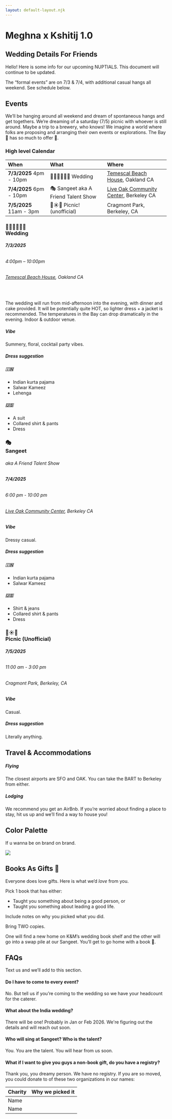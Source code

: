 ```yaml
---
layout: default-layout.njk
---
```

# **Meghna x Kshitij  1.0**

## Wedding Details For Friends

Hello\! Here is some info for our upcoming NUPTIALS. This document will continue to be updated.

The “formal events” are  on 7/3 & 7/4, with additional casual hangs all weekend. See schedule below.

## Events
We’ll be hanging around all weekend and dream of spontaneous hangs and get togethers. We’re dreaming of a saturday (7/5) picnic with whoever is still around. Maybe a trip to a brewery, who knows\! We imagine a world where folks are proposing and arranging their own events or explorations. The Bay 🌁 has so much to offer 💜.

### High level Calendar

| When                       | What           | Where |
| :---- | :---- | :---- |
| **7/3/2025** 4pm - 10pm | 👰🏾‍♀️🤵🏾‍♂️ Wedding   | [Temescal Beach House](https://www.ebparks.org/reservations/event-venues/beach-house), Oakland CA  |
| **7/4/2025** 6pm - 10pm | 🎭 Sangeet aka A Friend Talent Show |  [Live Oak Community Center](https://g.co/kgs/BzkusMH), Berkeley CA |
| **7/5/2025** 11am - 3pm | 🧺☀️🍷 Picnic\! (unofficial)  | Cragmont Park, Berkeley, CA |

### 👰🏾‍♀️🤵🏾‍♂️<br/>Wedding
###### **7/3/2025**
###### _4:00pm – 10:00pm_
###### [Temescal Beach House](https://www.ebparks.org/reservations/event-venues/beach-house), Oakland CA

<br/>

The wedding will run from mid-afternoon into the evening, with dinner and cake
provided. It will be potentially quite HOT, so lighter dress \+ a jacket is
recommended. The temperatures in the Bay can drop dramatically in the evening.
Indoor & outdoor venue.

##### Vibe
Summery, floral, cocktail  party vibes.

##### Dress suggestion

##### 🇮🇳
- Indian kurta pajama
- Salwar Kameez
- Lehenga

##### 🇺🇸
- A suit
- Collared shirt & pants
- Dress

### 🎭<br/>Sangeet
###### _aka A Friend Talent Show_
###### **7/4/2025**
###### _6:00 pm \- 10:00 pm_
###### [Live Oak Community Center](https://g.co/kgs/BzkusMH), Berkeley CA

##### Vibe
Dressy casual.

##### Dress suggestion

##### 🇮🇳
- Indian kurta pajama
- Salwar Kameez

##### 🇺🇸
- Shirt & jeans
- Collared shirt & pants
- Dress

### 🧺☀️🍷<br/>Picnic (Unofficial)
###### **7/5/2025**
###### 11:00 am \- 3:00 pm
###### Cragmont Park, Berkeley, CA

##### Vibe
Casual.

##### Dress suggestion

Literally anything.

## Travel & Accommodations

##### Flying
The closest airports are SFO and OAK. You can take the BART to Berkeley from either.

##### Lodging
We recommend you get an AirBnb. If you’re worried about finding a place to stay, hit us up and we’ll find a way to house you\!

## Color Palette

If u wanna be on brand on brand.

![](./image1.png)

## Books As Gifts 📖

Everyone does love gifts. Here is what we’d *love* from you.

Pick 1 book that has either:

* Taught you something about being a good person, or
* Taught you something about leading a good life.

Include notes on why you picked what you did.

Bring TWO copies.

One will find a new home on K\&M’s wedding book shelf and the other will go into
a swap pile at our Sangeet. You’ll get to go home with a book 💜.

## FAQs

Text us and we’ll add to this section.

#### Do I have to come to every event?

No. But tell us if you’re coming to the wedding so we have your headcount for the caterer.

#### What about the India wedding?

There will be one! Probably in Jan or Feb 2026. We're figuring out the details and will reach out soon.

#### Who will sing at Sangeet? Who is the talent?

You. You are the talent. You will hear from us soon.

#### What if I want to give you guys a non-book gift, do you have a registry?

Thank you, you dreamy person. We have no registry. If you are so moved, you could donate to of these two organizations in our names:

| Charity | Why we picked it |
| :---- | :---- |
| Name |  |
| Name |  |

